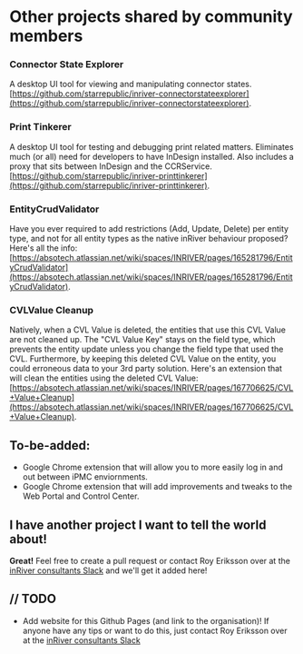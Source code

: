 # Other projects shared by community members

### Connector State Explorer
A desktop UI tool for viewing and manipulating connector states.
[https://github.com/starrepublic/inriver-connectorstateexplorer](https://github.com/starrepublic/inriver-connectorstateexplorer).

### Print Tinkerer
A desktop UI tool for testing and debugging print related matters. Eliminates much (or all) need for developers to have InDesign installed. Also includes a proxy that sits between InDesign and the CCRService.
[https://github.com/starrepublic/inriver-printtinkerer](https://github.com/starrepublic/inriver-printtinkerer).

### EntityCrudValidator
Have you ever required to add restrictions (Add, Update, Delete) per entity type, and not for all entity types as the native inRiver behaviour proposed? Here's all the info: [https://absotech.atlassian.net/wiki/spaces/INRIVER/pages/165281796/EntityCrudValidator](https://absotech.atlassian.net/wiki/spaces/INRIVER/pages/165281796/EntityCrudValidator).

### CVLValue Cleanup
Natively, when a CVL Value is deleted, the entities that use this CVL Value are not cleaned up. The "CVL Value Key" stays on the field type, which prevents the entity update unless you change the field type that used the CVL. Furthermore, by keeping this deleted CVL Value on the entity, you could erroneous data to your 3rd party solution. Here's an extension that will clean the entities using the deleted CVL Value: [https://absotech.atlassian.net/wiki/spaces/INRIVER/pages/167706625/CVL+Value+Cleanup](https://absotech.atlassian.net/wiki/spaces/INRIVER/pages/167706625/CVL+Value+Cleanup).

## To-be-added:
* Google Chrome extension that will allow you to more easily log in and out between iPMC enviornments.
* Google Chrome extension that will add improvements and tweaks to the Web Portal and Control Center.

## I have another project I want to tell the world about!
**Great!** Feel free to create a pull request or contact Roy Eriksson over at the [inRiver consultants Slack](https://community.inriver.com/hc/en-us/community/posts/115003414034-inRiver-consultans-slack-) and we'll get it added here!

## // TODO
* Add website for this Github Pages (and link to the organisation)! If anyone have any tips or want to do this, just contact Roy Eriksson over at the [inRiver consultants Slack](https://community.inriver.com/hc/en-us/community/posts/115003414034-inRiver-consultans-slack-)
